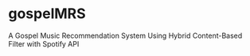 # gospelMRS
A Gospel Music Recommendation System Using Hybrid Content-Based Filter with Spotify API
